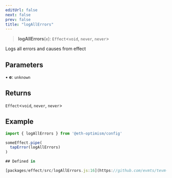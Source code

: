 ```yaml
---
editUrl: false
next: false
prev: false
title: "logAllErrors"
---
```


> **logAllErrors**(`e`): `Effect`\<`void`, `never`, `never`\>

Logs all errors and causes from effect

## Parameters

• **e**: `unknown`

## Returns

`Effect`\<`void`, `never`, `never`\>

## Example

```typescript
import { logAllErrors } from '@eth-optimism/config'

someEffect.pipe(
  tapError(logAllErrors)
)

## Defined in

[packages/effect/src/logAllErrors.js:16](https://github.com/evmts/tevm-monorepo/blob/main/packages/effect/src/logAllErrors.js#L16)
